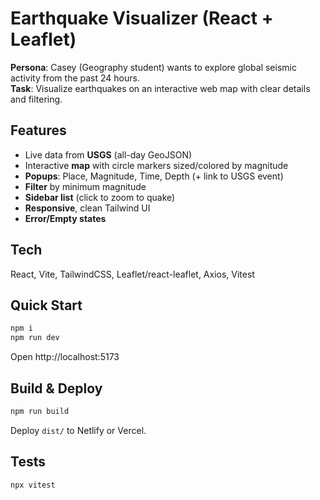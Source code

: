 # Earthquake Visualizer (React + Leaflet)

**Persona**: Casey (Geography student) wants to explore global seismic activity from the past 24 hours.  
**Task**: Visualize earthquakes on an interactive web map with clear details and filtering.

## Features
- Live data from **USGS** (all-day GeoJSON)
- Interactive **map** with circle markers sized/colored by magnitude
- **Popups**: Place, Magnitude, Time, Depth (+ link to USGS event)
- **Filter** by minimum magnitude
- **Sidebar list** (click to zoom to quake)
- **Responsive**, clean Tailwind UI
- **Error/Empty states**

## Tech
React, Vite, TailwindCSS, Leaflet/react-leaflet, Axios, Vitest

## Quick Start
```bash
npm i
npm run dev
```
Open http://localhost:5173

## Build & Deploy
```bash
npm run build
```
Deploy `dist/` to Netlify or Vercel.

## Tests
```bash
npx vitest
```
